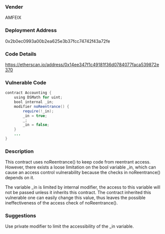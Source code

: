 ### Vender

AMFEIX

### Deployment Address

0x2b0ec0993a00b2ea625e3b37fcc74742f43a72fe

### Code Details

https://etherscan.io/address/0x14ee347f1c49181f36d0784077faca539872e370

### Vulnerable Code

```java
contract Accounting {
    using DSMath for uint;
    bool internal _in;
    modifier noReentrance() {
        require(!_in);
        _in = true;
        _;
        _in = false;
    }
    ...
}
```

### Description

This contract uses noReentrance() to keep code from reentrant access. However, there exists a loose limitation on the bool variable _in, which can cause an access control vulnerability because the checks in noReentrance() depends on it.

The variable _in is limited by internal modifier, the access to this variable will not be passed unless it inherits this contract. The contract inherited this vulnerable one can easily change this value, thus leaves the possible ineffectiveness of the access check of noReentrance().

###  Suggestions

Use private modifier to limit the accessibility of the _in variable.